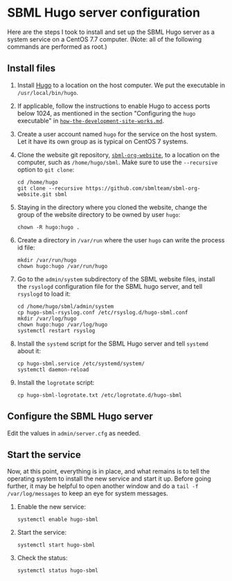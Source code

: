 SBML Hugo server configuration
==============================

Here are the steps I took to install and set up the SBML Hugo server as a system service on a CentOS 7.7 computer.  (Note: all of the following commands are performed as root.)

Install files
-------------

1. Install [Hugo](https://github.com/gohugoio/hugo/releases) to a location on the host computer.  We put the executable in `/usr/local/bin/hugo`.

2. If applicable, follow the instructions to enable Hugo to access ports below 1024, as mentioned in the section "Configuring the `hugo` executable" in [`how-the-development-site-works.md`](how-the-development-site-works.md).

3. Create a user account named `hugo` for the service on the host system.  Let it have its own group as is typical on CentOS 7 systems.

4. Clone the website git repository, [`sbml-org-website`](https://github.com/sbmlteam/sbml-org-website), to a location on the computer, such as `/home/hugo/sbml`.  Make sure to use the `--recursive` option to `git clone`:

    ``` shell
    cd /home/hugo
    git clone --recursive https://github.com/sbmlteam/sbml-org-website.git sbml
    ```

5. Staying in the directory where you cloned the website, change the group of the website directory to be owned by user `hugo`:

    ``` shell
    chown -R hugo:hugo .
    ```

6. Create a directory in `/var/run` where the user `hugo` can write the process id file:

    ``` shell
    mkdir /var/run/hugo
    chown hugo:hugo /var/run/hugo
    ```

6. Go to the `admin/system` subdirectory of the SBML website files, install the `rsyslogd` configuration file for the SBML hugo server, and tell `rsyslogd` to load it:

    ``` shell
    cd /home/hugo/sbml/admin/system
    cp hugo-sbml-rsyslog.conf /etc/rsyslog.d/hugo-sbml.conf
    mkdir /var/log/hugo
    chown hugo:hugo /var/log/hugo
    systemctl restart rsyslog
    ```

7. Install the `systemd` script for the SBML Hugo server and tell `systemd` about it:

    ``` shell
    cp hugo-sbml.service /etc/systemd/system/
    systemctl daemon-reload
    ```

8. Install the `logrotate` script:

    ``` shell
    cp hugo-sbml-logrotate.txt /etc/logrotate.d/hugo-sbml
    ```


Configure the SBML Hugo server
------------------------------

Edit the values in `admin/server.cfg` as needed.


Start the service
-----------------

Now, at this point, everything is in place, and what remains is to tell the operating system to install the new service and start it up.  Before going further, it may be helpful to open another window and do a `tail -f /var/log/messages` to keep an eye for system messages.

1. Enable the new service:

    ``` shell
    systemctl enable hugo-sbml
    ```

2. Start the service:

    ``` shell
    systemctl start hugo-sbml
    ```

3. Check the status:

    ``` shell
    systemctl status hugo-sbml
    ```

